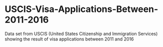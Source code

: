 # USCIS-Visa-Applications-Between-2011-2016
Data set from USCIS (United States Citizenship and Immigration Services) showing the result of visa applications between 2011 and 2016
